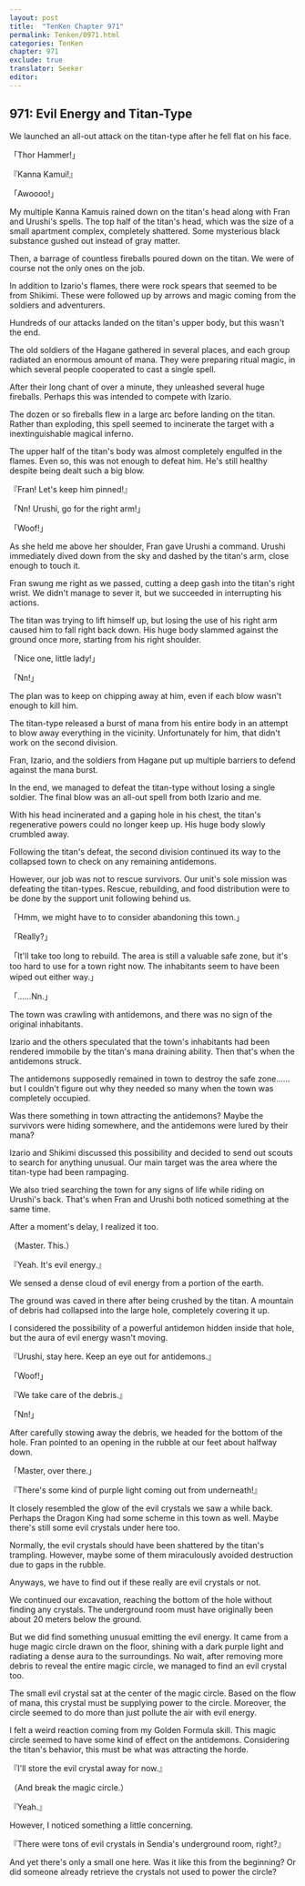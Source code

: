 ```yaml
---
layout: post
title:  "TenKen Chapter 971"
permalink: Tenken/0971.html
categories: TenKen
chapter: 971
exclude: true
translator: Seeker
editor: 
---
```

<h2>971: Evil Energy and Titan-Type</h2>

We launched an all-out attack on the titan-type after he fell flat on his face.

「Thor Hammer!」

『Kanna Kamui!』

「Awoooo!」

My multiple Kanna Kamuis rained down on the titan's head along with Fran and Urushi's spells. The top half of the titan's head, which was the size of a small apartment complex, completely shattered. Some mysterious black substance gushed out instead of gray matter.

Then, a barrage of countless fireballs poured down on the titan. We were of course not the only ones on the job.

In addition to Izario's flames, there were rock spears that seemed to be from Shikimi. These were followed up by arrows and magic coming from the soldiers and adventurers.

Hundreds of our attacks landed on the titan's upper body, but this wasn't the end.

The old soldiers of the Hagane gathered in several places, and each group radiated an enormous amount of mana. They were preparing ritual magic, in which several people cooperated to cast a single spell.

After their long chant of over a minute, they unleashed several huge fireballs. Perhaps this was intended to compete with Izario.

The dozen or so fireballs flew in a large arc before landing on the titan. Rather than exploding, this spell seemed to incinerate the target with a inextinguishable magical inferno.

The upper half of the titan's body was almost completely engulfed in the flames. Even so, this was not enough to defeat him. He's still healthy despite being dealt such a big blow.

『Fran! Let's keep him pinned!』

「Nn! Urushi, go for the right arm!」

「Woof!」

As she held me above her shoulder, Fran gave Urushi a command. Urushi immediately dived down from the sky and dashed by the titan's arm, close enough to touch it.

Fran swung me right as we passed, cutting a deep gash into the titan's right wrist. We didn't manage to sever it, but we succeeded in interrupting his actions.

The titan was trying to lift himself up, but losing the use of his right arm caused him to fall right back down. His huge body slammed against the ground once more, starting from his right shoulder.

「Nice one, little lady!」

「Nn!」

The plan was to keep on chipping away at him, even if each blow wasn't enough to kill him.

The titan-type released a burst of mana from his entire body in an attempt to blow away everything in the vicinity. Unfortunately for him, that didn't work on the second division.

Fran, Izario, and the soldiers from Hagane put up multiple barriers to defend against the mana burst.

In the end, we managed to defeat the titan-type without losing a single soldier. The final blow was an all-out spell from both Izario and me.

With his head incinerated and a gaping hole in his chest, the titan's regenerative powers could no longer keep up. His huge body slowly crumbled away.

Following the titan's defeat, the second division continued its way to the collapsed town to check on any remaining antidemons.

However, our job was not to rescue survivors. Our unit's sole mission was defeating the titan-types. Rescue, rebuilding, and food distribution were to be done by the support unit following behind us.

「Hmm, we might have to to consider abandoning this town.」

「Really?」

「It'll take too long to rebuild. The area is still a valuable safe zone, but it's too hard to use for a town right now. The inhabitants seem to have been wiped out either way.」

「……Nn.」

The town was crawling with antidemons, and there was no sign of the original inhabitants.

Izario and the others speculated that the town's inhabitants had been rendered immobile by the titan's mana draining ability. Then that's when the antidemons struck.

The antidemons supposedly remained in town to destroy the safe zone…… but I couldn't figure out why they needed so many when the town was completely occupied.

Was there something in town attracting the antidemons? Maybe the survivors were hiding somewhere, and the antidemons were lured by their mana?

Izario and Shikimi discussed this possibility and decided to send out scouts to search for anything unusual. Our main target was the area where the titan-type had been rampaging.

We also tried searching the town for any signs of life while riding on Urushi's back. That's when Fran and Urushi both noticed something at the same time.

After a moment's delay, I realized it too.

（Master. This.）

『Yeah. It's evil energy.』

We sensed a dense cloud of evil energy from a portion of the earth.

The ground was caved in there after being crushed by the titan. A mountain of debris had collapsed into the large hole, completely covering it up.

I considered the possibility of a powerful antidemon hidden inside that hole, but the aura of evil energy wasn't moving.

『Urushi, stay here. Keep an eye out for antidemons.』

「Woof!」

『We take care of the debris.』

「Nn!」

After carefully stowing away the debris, we headed for the bottom of the hole. Fran pointed to an opening in the rubble at our feet about halfway down.

「Master, over there.」

『There's some kind of purple light coming out from underneath!』

It closely resembled the glow of the evil crystals we saw a while back. Perhaps the Dragon King had some scheme in this town as well. Maybe there's still some evil crystals under here too.

Normally, the evil crystals should have been shattered by the titan's trampling. However, maybe some of them miraculously avoided destruction due to gaps in the rubble.

Anyways, we have to find out if these really are evil crystals or not.

We continued our excavation, reaching the bottom of the hole without finding any crystals. The underground room must have originally been about 20 meters below the ground.

But we did find something unusual emitting the evil energy. It came from a huge magic circle drawn on the floor, shining with a dark purple light and radiating a dense aura to the surroundings. No wait, after removing more debris to reveal the entire magic circle, we managed to find an evil crystal too.

The small evil crystal sat at the center of the magic circle. Based on the flow of mana, this crystal must be supplying power to the circle. Moreover, the circle seemed to do more than just pollute the air with evil energy.

I felt a weird reaction coming from my Golden Formula skill. This magic circle seemed to have some kind of effect on the antidemons. Considering the titan's behavior, this must be what was attracting the horde.

『I'll store the evil crystal away for now.』

（And break the magic circle.）

『Yeah.』

However, I noticed something a little concerning.

『There were tons of evil crystals in Sendia's underground room, right?』

And yet there's only a small one here. Was it like this from the beginning? Or did someone already retrieve the crystals not used to power the circle?


